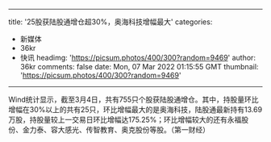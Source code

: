 
---
title: '25股获陆股通增仓超30%，奥海科技增幅最大'
categories: 
 - 新媒体
 - 36kr
 - 快讯
headimg: 'https://picsum.photos/400/300?random=9469'
author: 36kr
comments: false
date: Mon, 07 Mar 2022 01:15:55 GMT
thumbnail: 'https://picsum.photos/400/300?random=9469'
---

<div>   
Wind统计显示，截至3月4日，共有755只个股获陆股通增仓。其中，持股量环比增幅在30%以上的共有25只，环比增幅最大的是奥海科技，陆股通最新持有13.69万股，持股量较上一交易日环比增幅达175.25%；环比增幅较大的还有永福股份、金力泰、容大感光、传智教育、奥克股份等股。（第一财经）  
</div>
            
